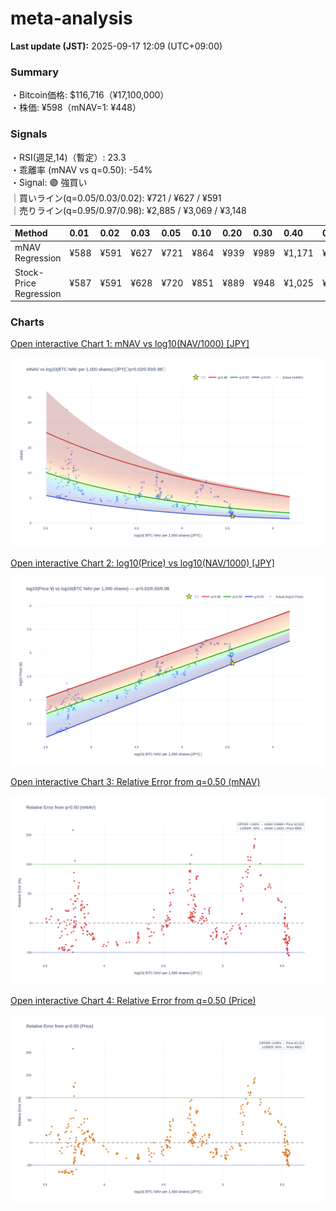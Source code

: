# meta-analysis


<!--REPORT:START-->
**Last update (JST):** 2025-09-17 12:09 (UTC+09:00)

### Summary
・Bitcoin価格: $116,716（¥17,100,000）  
・株価: ¥598（mNAV=1: ¥448）

### Signals
・RSI(週足,14)（暫定）: 23.3  
・乖離率 (mNAV vs q=0.50): -54%  
・Signal: 🟣 強買い  
｜買いライン(q=0.05/0.03/0.02): ¥721 / ¥627 / ¥591  
｜売りライン(q=0.95/0.97/0.98): ¥2,885 / ¥3,069 / ¥3,148

| Method                 | 0.01   | 0.02   | 0.03   | 0.05   | 0.10   | 0.20   | 0.30   | 0.40   | 0.50   | 0.60   | 0.70   | 0.80   | 0.90   | 0.95   | 0.97   | 0.98   | 0.99   |
|:-----------------------|:-------|:-------|:-------|:-------|:-------|:-------|:-------|:-------|:-------|:-------|:-------|:-------|:-------|:-------|:-------|:-------|:-------|
| mNAV Regression        | ¥588   | ¥591   | ¥627   | ¥721   | ¥864   | ¥939   | ¥989   | ¥1,171 | ¥1,311 | ¥1,459 | ¥1,683 | ¥2,138 | ¥2,657 | ¥2,885 | ¥3,069 | ¥3,148 | ¥3,111 |
| Stock-Price Regression | ¥587   | ¥591   | ¥628   | ¥720   | ¥851   | ¥889   | ¥948   | ¥1,025 | ¥1,206 | ¥1,270 | ¥1,490 | ¥2,030 | ¥2,393 | ¥2,708 | ¥2,796 | ¥2,835 | ¥2,906 |

### Charts
[Open interactive Chart 1: mNAV vs log10(NAV/1000) [JPY]](https://tkzm240.github.io/meta-analysis/fig1.html)

![fig1](assets/fig1.png)

[Open interactive Chart 2: log10(Price) vs log10(NAV/1000) [JPY]](https://tkzm240.github.io/meta-analysis/fig2.html)

![fig2](assets/fig2.png)

[Open interactive Chart 3: Relative Error from q=0.50 (mNAV)](https://tkzm240.github.io/meta-analysis/fig3.html)

![fig3](assets/fig3.png)

[Open interactive Chart 4: Relative Error from q=0.50 (Price)](https://tkzm240.github.io/meta-analysis/fig4.html)

![fig4](assets/fig4.png)
<!--REPORT:END-->
